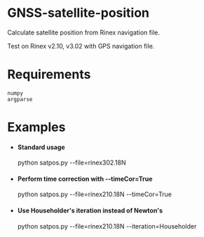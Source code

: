 # GNSS-satellite-position

Calculate satellite position from Rinex navigation file.

Test on Rinex v2.10, v3.02 with GPS navigation file.

# Requirements
    numpy
    argparse
    
# Examples
  
  * #### Standard usage
    python satpos.py --file=rinex302.18N
    
  * #### Perform time correction with --timeCor=True
    python satpos.py --file=rinex210.18N --timeCor=True
  
  * #### Use Householder's iteration instead of Newton's
    python satpos.py --file=rinex210.18N --iteration=Householder
